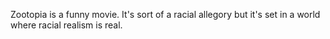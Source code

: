 Zootopia is a funny movie. It's sort of a racial allegory but it's set in a world where racial realism is real.

